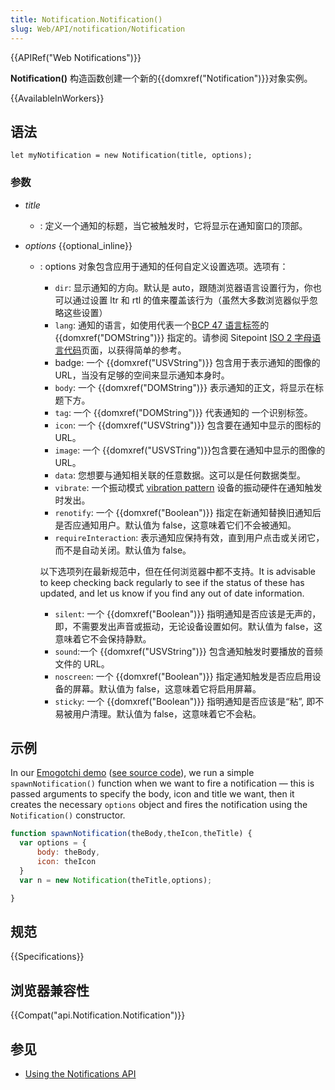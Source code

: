 ```yaml
---
title: Notification.Notification()
slug: Web/API/notification/Notification
---
```


{{APIRef("Web Notifications")}}

**Notification()** 构造函数创建一个新的{{domxref("Notification")}}对象实例。

{{AvailableInWorkers}}

## 语法

```plain
let myNotification = new Notification(title, options);
```

### 参数

- _title_
  - : 定义一个通知的标题，当它被触发时，它将显示在通知窗口的顶部。
- _options_ {{optional_inline}}

  - : options 对象包含应用于通知的任何自定义设置选项。选项有：

    - `dir`: 显示通知的方向。默认是 auto，跟随浏览器语言设置行为，你也可以通过设置 ltr 和 rtl 的值来覆盖该行为（虽然大多数浏览器似乎忽略这些设置）
    - `lang`: 通知的语言，如使用代表一个[BCP 47 语言标签](http://www.rfc-editor.org/rfc/bcp/bcp47.txt)的 {{domxref("DOMString")}} 指定的。请参阅 Sitepoint [ISO 2 字母语言代码](http://www.sitepoint.com/web-foundations/iso-2-letter-language-codes/)页面，以获得简单的参考。
    - badge: 一个 {{domxref("USVString")}} 包含用于表示通知的图像的 URL，当没有足够的空间来显示通知本身时。
    - `body`: 一个 {{domxref("DOMString")}} 表示通知的正文，将显示在标题下方。
    - `tag`: 一个 {{domxref("DOMString")}} 代表通知的 一个识别标签。
    - `icon`: 一个 {{domxref("USVString")}} 包含要在通知中显示的图标的 URL。
    - `image`: 一个 {{domxref("USVSTring")}}包含要在通知中显示的图像的 URL。
    - `data`: 您想要与通知相关联的任意数据。这可以是任何数据类型。
    - `vibrate`: 一个振动模式 [vibration pattern](/zh-CN/docs/Web/Guide/API/Vibration#Vibration_patterns) 设备的振动硬件在通知触发时发出。
    - `renotify`: 一个 {{domxref("Boolean")}} 指定在新通知替换旧通知后是否应通知用户。默认值为 false，这意味着它们不会被通知。
    - `requireInteraction`: 表示通知应保持有效，直到用户点击或关闭它，而不是自动关闭。默认值为 false。

    以下选项列在最新规范中，但在任何浏览器中都不支持。It is advisable to keep checking back regularly to see if the status of these has updated, and let us know if you find any out of date information.

    - `silent`: 一个 {{domxref("Boolean")}} 指明通知是否应该是无声的，即，不需要发出声音或振动，无论设备设置如何。默认值为 false，这意味着它不会保持静默。
    - `sound`:一个 {{domxref("USVString")}} 包含通知触发时要播放的音频文件的 URL。
    - `noscreen`: 一个 {{domxref("Boolean")}} 指定通知触发是否应启用设备的屏幕。默认值为 false，这意味着它将启用屏幕。
    - `sticky`: 一个 {{domxref("Boolean")}} 指明通知是否应该是“粘”, 即不易被用户清理。默认值为 false，这意味着它不会粘。

## 示例

In our [Emogotchi demo](http://mdn.github.io/emogotchi/) ([see source code](https://github.com/mdn/emogotchi)), we run a simple `spawnNotification()` function when we want to fire a notification — this is passed arguments to specify the body, icon and title we want, then it creates the necessary `options` object and fires the notification using the `Notification()` constructor.

```js
function spawnNotification(theBody,theIcon,theTitle) {
  var options = {
      body: theBody,
      icon: theIcon
  }
  var n = new Notification(theTitle,options);

}
```

## 规范

{{Specifications}}

## 浏览器兼容性

{{Compat("api.Notification.Notification")}}

## 参见

- [Using the Notifications API](/zh-CN/docs/Web/API/Notifications_API/Using_the_Notifications_API)
